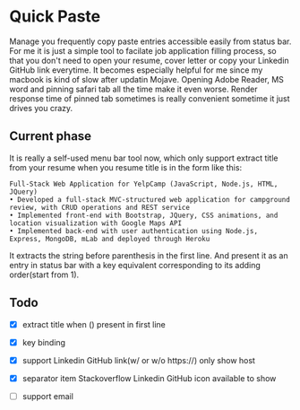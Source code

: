 # Quick Paste
Manage you frequently copy paste entries accessible easily from status bar. For me it is just a simple tool to facilate job application filling process, so that you don't need to open your resume, cover letter or copy your Linkedin GitHub link everytime. It becomes especially helpful for me since my macbook is kind of slow after updatin Mojave. Opening Adobe Reader, MS word and pinning safari tab all the time make it even worse. Render response time of pinned tab sometimes is really convenient sometime it just drives you crazy.   
## Current phase
It is really a self-used menu bar tool now, which only support extract title from your resume when you resume title is in the form like this:
```
Full-Stack Web Application for YelpCamp (JavaScript, Node.js, HTML, JQuery)
• Developed a full-stack MVC-structured web application for campground review, with CRUD operations and REST service
• Implemented front-end with Bootstrap, JQuery, CSS animations, and location visualization with Google Maps API
• Implemented back-end with user authentication using Node.js, Express, MongoDB, mLab and deployed through Heroku
```
It extracts the string before parenthesis in the first line. And present it as an entry in status bar with a key equivalent corresponding to its adding order(start from 1).  
## Todo
- [x] extract title when () present in first line
- [x] key binding
- [x] support Linkedin GitHub link(w/ or w/o https://) only show host
- [x] separator item Stackoverflow Linkedin GitHub icon available to show 
- [ ]  support email


